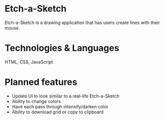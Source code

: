 # Etch-a-Sketch
Etch-a-Sketch is a drawing application that has users create lines with their mouse.

# Technologies & Languages
HTML, CSS, JavaScript

# Planned features
- Update UI to look similar to a real-life Etch-a-Sketch
- Ability to change colors
- Have each pass through intensify/darken color
- Ability to download grid or copy to clipboard
